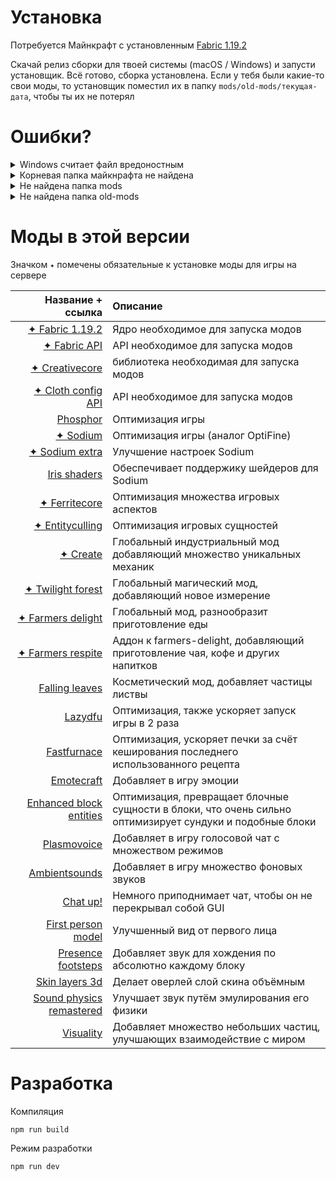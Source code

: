 Установка
===========

Потребуется Майнкрафт с установленным [Fabric 1.19.2](https://fabricmc.net/use/installer/)

Скачай релиз сборки для твоей системы (macOS / Windows) и запусти установщик. Всё готово, сборка установлена. Если у тебя были какие-то свои моды, то установщик поместил их в папку `mods/old-mods/текущая-дата`, чтобы ты их не потерял


Ошибки?
===========

<details><summary>Windows считает файл вредоностным</summary>Установщик сборки на время своей работы создаёт временную папку, где развёртывает интерпритатор своего языка, такое поведение похоже на работу некоторых вирусов, на что может жаловаться Windows. В таком случае нажми
  <code>подробнее → выполнить в любом случае</code> </details>

<details><summary>Корневая папка майкнрафта не найдена</summary>Это обработанное установщиком исключение, которое обозначает то, что у вас не установлен майнкрафт или он расположен вне стандартного системного пути</details>

<details><summary>Не найдена папка mods</summary>Это обработанное установщиком исключение, которое обозначает то, что в корневой папке майнкрафта нет папки mods, и установщик не смог создать её самостоятельно. В таком случае создай папку по пути <code>minecraft/mods</code> </details>

<details><summary>Не найдена папка old-mods</summary>Это обработанное установщиком исключение, которое обозначает то, что по пути <code>minecraft/mods/old-mods</code> не обнаружена папка, и установщик не смог создать её самостоятельно. В таком случае создай папку по пути <code>minecraft/mods/old-mods</code></details>


Моды в этой версии
===========

Значком `✦` помечены обязательные к установке моды для игры на сервере

| Название + ссылка  | Описание  |
|-------------:|:---------------|
| [✦ Fabric 1.19.2](https://fabricmc.net/use/installer/)| Ядро необходимое для запуска модов|
| [✦ Fabric API](https://www.curseforge.com/minecraft/mc-mods/fabric-api)| API необходимое для запуска модов|
| [✦ Creativecore](https://www.curseforge.com/minecraft/mc-mods/creativecore)| библиотека необходимая для запуска модов|
| [✦ Cloth config API](https://www.curseforge.com/minecraft/mc-mods/cloth-config)| API необходимое для запуска модов|
| [Phosphor](https://www.curseforge.com/minecraft/mc-mods/phosphor)| Оптимизация игры|
| [✦ Sodium](https://www.curseforge.com/minecraft/mc-mods/sodium)| Оптимизация игры (аналог OptiFine)|
| [✦ Sodium extra](https://www.curseforge.com/minecraft/mc-mods/sodium-extra)| Улучшение настроек Sodium|
| [Iris shaders](https://www.curseforge.com/minecraft/mc-mods/irisshaders)| Обеспечивает поддержику шейдеров для Sodium|
| [✦ Ferritecore](https://www.curseforge.com/minecraft/mc-mods/ferritecore-fabric)| Оптимизация множества игровых аспектов|
| [✦ Entityculling](https://www.curseforge.com/minecraft/mc-mods/entityculling)| Оптимизация игровых сущностей|
| [✦ Сreate](https://www.curseforge.com/minecraft/mc-mods/create-fabric)| Глобальный индустриальный мод добавляющий множество уникальных механик|
| [✦ Twilight forest](https://www.curseforge.com/minecraft/mc-mods/the-twilight-forest)| Глобальный магический мод, добавляющий новое измерение|
| [✦ Farmers delight](https://www.curseforge.com/minecraft/mc-mods/farmers-delight-fabric)| Глобальный мод, разнообразит приготовление еды|
| [✦ Farmers respite](https://www.curseforge.com/minecraft/mc-mods/farmers-respite)| Аддон к farmers-delight, добавляющий приготовление чая, кофе и других напитков |
| [Falling leaves](https://www.curseforge.com/minecraft/mc-mods/falling-leaves-fabric)| Косметический мод, добавляет частицы листвы|
| [Lazydfu](https://www.curseforge.com/minecraft/mc-mods/lazydfu)| Оптимизация, также ускоряет запуск игры в 2 раза |
| [Fastfurnace](https://www.curseforge.com/minecraft/mc-mods/fast-furnace-for-fabric)| Оптимизация, ускоряет печки за счёт кеширования последнего использованного рецепта|
| [Emotecraft](https://www.curseforge.com/minecraft/mc-mods/emotecraft)| Добавляет в игру эмоции|
| [Enhanced block entities](https://www.curseforge.com/minecraft/mc-mods/enhanced-block-entities)| Оптимизация, превращает блочные сущности в блоки, что очень сильно оптимизирует сундуки и подобные блоки|
| [Plasmovoice](https://www.curseforge.com/minecraft/mc-mods/plasmo-voice)| Добавляет в игру голосовой чат с множеством режимов|
| [Ambientsounds](https://www.curseforge.com/minecraft/mc-mods/ambientsounds)| Добавляет в игру множество фоновых звуков|
| [Chat up!](https://www.curseforge.com/minecraft/mc-mods/chat-up)| Немного приподнимает чат, чтобы он не перекрывал собой GUI|
| [First person model](https://www.curseforge.com/minecraft/mc-mods/first-person-model)| Улучшенный вид от первого лица|
| [Presence footsteps](https://www.curseforge.com/minecraft/mc-mods/presence-footsteps)| Добавляет звук для хождения по абсолютно каждому блоку|
| [Skin layers 3d](https://www.curseforge.com/minecraft/mc-mods/skin-layers-3d)| Делает оверлей слой скина объёмным|
| [Sound physics remastered](https://www.curseforge.com/minecraft/mc-mods/sound-physics-remastered)| Улучшает звук путём эмулирования его физики|
| [Visuality](https://www.curseforge.com/minecraft/mc-mods/visuality)| Добавляет множество небольших частиц, улучшающих взаимодействие с миром|


Разработка
===========

Компиляция
```
npm run build
```

Режим разработки
```
npm run dev
```
